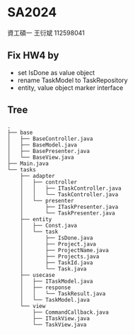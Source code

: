 # SA2024
資工碩一 王衍斌 112598041 

## Fix HW4 by
- set IsDone as value object
- rename TaskModel to TaskRepository
- entity, value object marker interface

## Tree
```
.
├── base
│   ├── BaseController.java
│   ├── BaseModel.java
│   ├── BasePresenter.java
│   └── BaseView.java
├── Main.java
└── tasks
    ├── adapter
    │   ├── controller
    │   │   ├── ITaskController.java
    │   │   └── TaskController.java
    │   └── presenter
    │       ├── ITaskPresenter.java
    │       └── TaskPresenter.java
    ├── entity
    │   ├── Const.java
    │   └── task
    │       ├── IsDone.java
    │       ├── Project.java
    │       ├── ProjectName.java
    │       ├── Projects.java
    │       ├── TaskId.java
    │       └── Task.java
    ├── usecase
    │   ├── ITaskModel.java
    │   ├── response
    │   │   └── TaskResult.java
    │   └── TaskModel.java
    └── view
        ├── CommandCallback.java
        ├── ITaskView.java
        └── TaskView.java
``` 